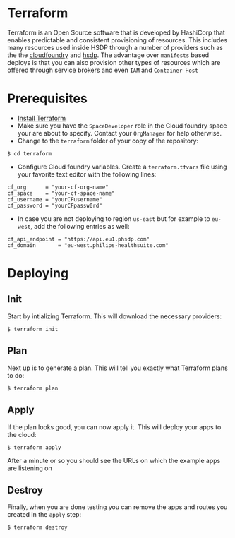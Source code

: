# Terraform
Terraform is an Open Source software that is developed by HashiCorp that enables predictable and consistent provisioning of resources. This includes many resources used inside HSDP through a number of providers such as the the [cloudfoundry](https://registry.terraform.io/providers/philips-labs/cloudfoundry/latest) and [hsdp](https://registry.terraform.io/providers/philips-software/hsdp/latest). The advantage over `manifests` based deploys is that you can also provision other types of resources which are offered through service brokers and even `IAM` and `Container Host` 

# Prerequisites
* [Install Terraform](https://learn.hashicorp.com/tutorials/terraform/install-cli)
* Make sure you have the `SpaceDeveloper` role in the Cloud foundry space your are about to specify. Contact your `OrgManager` for help otherwise.
* Change to the `terraform` folder of your copy of the repository:

```shell
$ cd terraform
```

* Configure Cloud foundry variables. Create a `terraform.tfvars` file using your favorite text editor with the following lines:

```hcl
cf_org      = "your-cf-org-name"
cf_space    = "your-cf-space-name"
cf_username = "yourCFusername"
cf_password = "yourCFpassw0rd"
```

* In case you are not deploying to region `us-east` but for example to `eu-west`, add the following entries as well:

```hcl
cf_api_endpoint = "https://api.eu1.phsdp.com"
cf_domain       = "eu-west.philips-healthsuite.com"
```

# Deploying

## Init
Start by intializing Terraform. This will download the necessary providers:

```shell
$ terraform init
```

## Plan
Next up is to generate a plan. This will tell you exactly what Terraform plans to do:

```shell
$ terraform plan
```

## Apply
If the plan looks good, you can now apply it. This will deploy your apps to the cloud:

```shell
$ terraform apply
```

After a minute or so you should see the URLs on which the example apps are listening on

## Destroy

Finally, when you are done testing you can remove the apps and routes you created in the `apply` step:

```shell
$ terraform destroy
```
